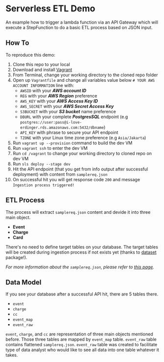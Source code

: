 # Serverless ETL Demo

An example how to trigger a lambda function via an API Gateway which will execute a StepFunction to do a basic ETL process based on JSON input.

## How To

To reproduce this demo:

1. Clone this repo to your local
2. Download and install [Vagrant](https://www.vagrantup.com/downloads.html)
3. From Terminal, change your working directory to the cloned repo folder
4. Open up `Vagrantfile` and change all variables value below `# YOUR AWS ACCOUNT INFORMATION` line with:
	- `AWSID` with your ***AWS account ID***
	- `REG` with your ***AWS Region*** preference
	- `AWS_KEY` with your ***AWS Access Key ID***
	- `AWS_SECRET` with your ***AWS Secret Access Key***
	- `S3BUCKET` with your ***S3 bucket*** name preference
	- `DBURL` with your complete ***PostgresSQL*** endpoint (e.g `postgres://user:pass@i-love-erdinger.rds.amazonaws.com:5432/dbname`)
	- `API_KEY` with phrase to secure your API endpoint
	- `TZONE` with your Linux time zone preference (e.g `Asia/Jakarta`)
5. Run `vagrant up --provision` command to build the dev VM
6. Run `vagrant ssh` to enter the dev VM
7. Run `cd /vagrant` to change your working directory to cloned repo on dev VM
8. Run `sls deploy --stage dev`
9. Hit the API endpoint (that you get from info output after successful deployment) with content from `samplereq.json`
10. On successful hit you will get response code `200` and message `Ingestion process triggered!`

## ETL Process

The process will extract `samplereq.json` content and devide it into three main object.

- **Event**
- **Charge**
- **Card**

There's no need to define target tables on your database. The target tables will be created during ingestion process if not exists yet (thanks to [dataset](https://dataset.readthedocs.io/en/latest/) package!).

*For more information about the `samplereq.json`, please refer to [this page](https://stripe.com/docs/api#charge_object).*

## Data Model

If you see your database after a successful API hit, there are 5 tables there.

- `event`
- `charge`
- `cc`
- `event_map`
- `event_raw`

`event`, `charge`, and `cc` are representation of three main objects mentioned before. Those three tables are mapped by `event_map` table. `event_raw` table contains flattened `samplereq.json`. `event_raw` table was created to facilitate type of data analyst who would like to see all data into one table whatever it takes.
